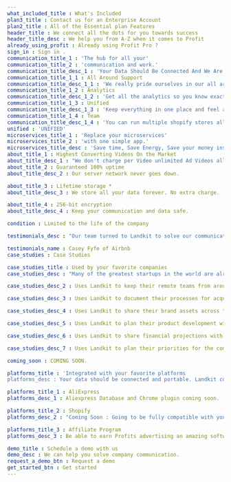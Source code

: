 ```yaml
---
what_included_title : What's Included
plan3_title : Contact us for an Enterprise Account
plan2_title : All of the Essential plan Features
header_title : We connect all the dots for you towards success
header_title_desc : We help you from A-Z when it comes to Profit
already_using_profit : Already using Profit Pro ?
sign_in : Sign in .
communication_title_1 : 'The hub for all your'
communication_title_2 : 'communication and work.'
communication_title_desc_1 : 'Your Data Should Be Connected And We Are Bringing To Your Doorstep Soon'
communication_title_1_1 : All Around Support
communication_title_desc_1_1 : 'We really pride ourselves in our all around support team that will ensure your success.'
communication_title_1_2 : Analytics
communication_title_desc_1_2 : 'Get all the analytics so you know exactly how much you are making selling all products'
communication_title_1_3 : Unified
communication_title_desc_1_3 : 'Keep everything in one place and feel at peace and organized rather than scattered.'
communication_title_1_4 : Team
communication_title_desc_1_4 : 'You can run multiple shopify stores all with one Profit Pro account with access to daily 6 figures products'
unified : 'UNIFIED'
microservices_title_1 : 'Replace your microservices'
microservices_title_2 : 'with one simple app.'
microservices_title_desc : 'Save time, Save Energy, Save your money instead of going out there and hiring a Video Ad Guy and Product research team we do it all for you.'
about_title_1 : Highest Converting Videos On the Market
about_title_desc_1 : "We don't charge per Video unlimited Ad Videos all for 1 flat monthly fee"
about_title_2 : Guaranteed 100% uptime
about_title_desc_2 : Our server network never goes down.

about_title_3 : Lifetime storage *
about_title_desc_3 : We store all your data forever. No extra charge.

about_title_4 : 256-bit encryption
about_title_desc_4 : Keep your communication and data safe.

condition : Limited to the life of the company

testimonials_desc : "Our team turned to Landkit to solve our communication issues and it has been such a pleasure. Now that we're all on it we can never look back."

testimonials_name : Casey Fyfe of Airbnb
case_studies : Case Studies

case_studies_title : Used by your favorite companies
case_studies_desc : "Many of the greatest startups in the world are already using Landkit to help them get work done and solve their communication needs."

case_studies_desc_2 : Uses Landkit to keep their remote teams from around the world in sync.

case_studies_desc_3 : Uses Landkit to document their processes for acquiring shows.

case_studies_desc_4 : Uses Landkit to share their brand assets across their teams.

case_studies_desc_5 : Uses Landkit to plan their product development with engineering.

case_studies_desc_6 : Uses Landkit to share financial projections with their investors.

case_studies_desc_7 : Uses Landkit to plan their priorities for the company quarterly and annually.

coming_soon : COMING SOON.

platforms_title : 'Integrated with your favorite platforms
platforms_desc : Your data should be connected and portable. Landkit connects with other sources to help you get more done.'

platforms_title_1 : AliExpress
platforms_desc_1 : Aliexpress Database and Chrome plugin coming soon.

platforms_title_2 : Shopify
platforms_desc_2 : "Coming Soon : Going to be fully compatible with your store and be 1 click away from Profits."

platforms_title_3 : Affiliate Program
platforms_desc_3 : Be able to earn Profits advertising an amazing software.

demo_title : Schedule a demo with us
demo_desc : We can help you solve company communication.
request_a_demo_btn : Request a demo
get_started_btn : Get started
---
```

